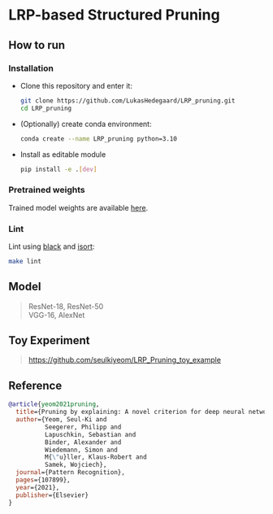 # LRP-based Structured Pruning

## How to run

### Installation
- Clone this repository and enter it: 
    ```bash
    git clone https://github.com/LukasHedegaard/LRP_pruning.git
    cd LRP_pruning
    ```
- (Optionally) create conda environment:
    ```bash
    conda create --name LRP_pruning python=3.10
    ```
- Install as editable module
    ```bash
    pip install -e .[dev]
    ```

### Pretrained weights
Trained model weights are available [here](https://drive.google.com/drive/folders/1m6aV5Zv8tAytvxF6qY4m9nyqlkKv0y72?usp=sharing).


### Lint
Lint using [black](https://github.com/psf/black) and [isort](https://github.com/timothycrosley/isort/):
```bash
make lint
```

## Model
> ResNet-18, ResNet-50\
> VGG-16, AlexNet
> 

## Toy Experiment
>  https://github.com/seulkiyeom/LRP_Pruning_toy_example
>  

## Reference 
```bibtex
@article{yeom2021pruning,
  title={Pruning by explaining: A novel criterion for deep neural network pruning},
  author={Yeom, Seul-Ki and
          Seegerer, Philipp and
          Lapuschkin, Sebastian and
          Binder, Alexander and
          Wiedemann, Simon and
          M{\"u}ller, Klaus-Robert and
          Samek, Wojciech},
  journal={Pattern Recognition},
  pages={107899},
  year={2021},
  publisher={Elsevier}
}
```
